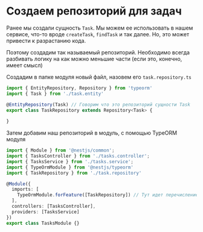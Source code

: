 # Создаем репозиторий для задач

Ранее мы создали сущность `Task`. Мы можем ее использовать в нашем сервисе, что-то вроде 
`createTask`, `findTask` и так далее. Но, это может привести к разрастанию кода.

Поэтому создадим так называемый репозиторий. Необходимо всегда разбивать логику на как можно меньшие части
(если это, конечно, имеет смысл)

Создадим в папке модуля новый файл, назовем его `task.repository.ts`

```typescript
import { EntityRepository, Repository } from 'typeorm'
import { Task } from './task.entity'

@EntityRepository(Task) // Говорим что это репозиторий сущности Task
export class TaskRepository extends Repository<Task> {
  
}
```

Затем добавим наш репозиторий в модуль, с помощью TypeORM модуля
```typescript
import { Module } from '@nestjs/common';
import { TasksController } from './tasks.controller';
import { TasksService } from './tasks.service';
import { TypeOrmModule } from '@nestjs/typeorm'
import { TaskRepository } from './task.repository'

@Module({
  imports: [
    TypeOrmModule.forFeature([TaskRepository]) // Тут идет перечисление модулей, который мы хотим включить в "экосистему" данного модуля
  ],
  controllers: [TasksController],
  providers: [TasksService]
})
export class TasksModule {}
```
